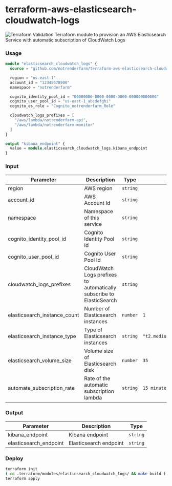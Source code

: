 # terraform-aws-elasticsearch-cloudwatch-logs
![Terraform Validation](https://github.com/notrenderfarm/terraform-aws-elasticsearch-cloudwatch-logs/workflows/Terraform%20Validation/badge.svg) Terraform module to provision an AWS Elasticsearch Service with automatic subscription of CloudWatch Logs

### Usage

```terraform
module "elasticsearch_cloudwatch_logs" {
  source = "github.com/notrenderfarm/terraform-aws-elasticsearch-cloudwatch-logs"

  region = "us-east-1"
  account_id = "12345678900"
  namespace = "notrenderfarm"

  cognito_identity_pool_id = "00000000-0000-0000-0000-000000000000"
  cognito_user_pool_id = "us-east-1_abcdefghi"
  cognito_es_role = "Cognito_notrenderfarm_Role"

  cloudwatch_logs_prefixes = [
    "/aws/lambda/notrenderfarm-api", 
    "/aws/lambda/notrenderfarm-monitor"
  ]
}

output "kibana_endpoint" {
  value = module.elasticsearch_cloudwatch_logs.kibana_endpoint
}
```

### Input

| Parameter | Description | Type | Default | 
| --------- | ----------- | ---- | ------- | 
| region    | AWS region | `string` |
| account_id    | AWS Account Id | `string` |  |
| namespace    | Namespace of this service | `string` |  |
| cognito_identity_pool_id    | Cognito Identity Pool Id | `string` |  |
| cognito_user_pool_id    | Cognito User Pool Id | `string` |  |
| cloudwatch_logs_prefixes    | CloudWatch Logs prefixes to automatically subscribe to ElasticSearch | `string` |  |
| elasticsearch_instance_count    | Number of Elasticsearch instances | `number` | `1` |
| elasticsearch_instance_type    | Type of Elasticsearch instances | `string` | `"t2.medium.elasticsearch"` |
| elasticsearch_volume_size    | Volume size of Elasticsearch disk | `number` | `35` |
| automate_subscription_rate    | Rate of the automatic subscription lambda | `string` | `15 minutes` |

### Output

| Parameter | Description | Type |  
| --------- | ----------- | ---- |  
| kibana_endpoint    | Kibana endpoint | `string` | 
| elasticsearch_endpoint    | Elasticsearch endpoint | `string` |  

### Deploy

```bash
terraform init
( cd .terraform/modules/elasticsearch_cloudwatch_logs/ && make build )
terraform apply
```
